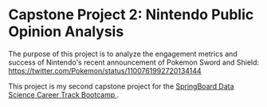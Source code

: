 # Capstone Project 2: Nintendo Public Opinion Analysis

The purpose of this project is to analyze the engagement metrics and success of Nintendo's recent announcement of Pokemon Sword and Shield: https://twitter.com/Pokemon/status/1100761992720134144

This project is my second capstone project for the 
<a href='https://www.springboard.com/workshops/data-science-career-track-course/'>
  SpringBoard Data Science Career Track Bootcamp
</a>.
